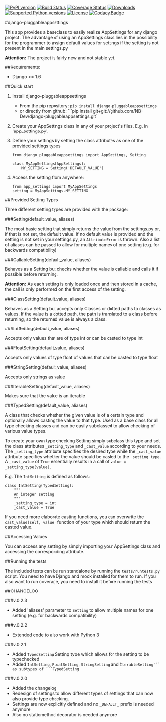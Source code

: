 [![PyPI version](https://img.shields.io/pypi/v/django-pluggableappsettings.svg)](http://badge.fury.io/py/django-pluggableappsettings) [![Build Status](https://travis-ci.org/NB-Dev/django-pluggableappsettings.svg?branch=master)](https://travis-ci.org/NB-Dev/django-pluggableappsettings) [![Coverage Status](https://coveralls.io/repos/NB-Dev/django-pluggableappsettings/badge.svg?branch=master&service=github)](https://coveralls.io/github/NB-Dev/django-pluggableappsettings?branch=master) [![Downloads](https://img.shields.io/pypi/dm/django-pluggableappsettings.svg)](https://pypi.python.org/pypi/django-pluggableappsettings/) [![Supported Python versions](https://img.shields.io/pypi/pyversions/django-pluggableappsettings.svg)](https://pypi.python.org/pypi/django-pluggableappsettings/) [![License](https://img.shields.io/pypi/l/django-pluggableappsettings.svg)](https://pypi.python.org/pypi/django-pluggableappsettings/) [![Codacy Badge](https://api.codacy.com/project/badge/grade/79d4fa62bb77478392d9535067d010c6)](https://www.codacy.com/app/tim_11/django-pluggableappsettings)

#django-pluggableappsettings


This app provides a baseclass to easily realize AppSettings for any django project. The advantage of using an
AppSettings class lies in the possibility for the programmer to assign default values for settings if the setting is
not present in the main settings.py

**Attention:** The project is fairly new and not stable yet.

##Requirements:

* Django >= 1.6

##Quick start

1. Install django-pluggableappsettings
    * From the pip repository: ```pip install django-pluggableappsettings```
    * or directly from github: ```pip install git+git://github.com/NB-Dev/django-pluggableappsettings.git``

2. Create your AppSettings class in any of your project's files. E.g. in 'app_settings.py'.

3. Define your settings by setting the class attributes as one of the provided settings types

	```
	from django_pluggableappsettings import AppSettings, Setting
	
	class MyAppSettings(AppSettings):
		MY_SETTING = Setting('DEFAULT_VALUE')
	```

4. Access the setting from anywhere:
	```
	from app_settings import MyAppSettings
	setting = MyAppSettings.MY_SETTING
	```

##Provided Setting Types

Three different setting types are provided with the package:

###Setting(default_value, aliases)

The most basic setting that simply returns the value from the settings.py or, if that is not set, the default value.
If no default value is provided and the setting is not set in your settings.py, an ```AttributeError``` is thrown.
Also a list of aliases can be passed to allow for multiple names of one setting (e.g. for backwards compatibility)


###CallableSetting(default_value, aliases)

Behaves as a Setting but checks whether the value is callable and calls it if possible before returning.

**Attention:** As each setting is only loaded once and then stored in a cache, the call is only performed on the first
access of the setting.

###ClassSetting(default_value, aliases)

Behaves as a Setting but accepts only Classes or dotted paths to classes as values. If the value is a dotted path, the
path is translated to a class before returning, so the returned value is always a class.

###IntSetting(default_value, aliases)

Accepts only values that are of type int or can be casted to type int

###FloatSetting(default_value, aliases)

Accepts only values of type float of values that can be casted to type float

###StringSetting(default_value, aliases)

Accepts only strings as value

###IterableSetting(default_value, aliases)

Makes sure that the value is an iterable

###TypedSetting(default_value, aliases)

A class that checks whether the given value is of a certain type and optionally allows casting the value to that type.
Used as a base class for all type checking classes and can be easily subclassed to allow checking of various
value types.

To create your own type checking Setting simply subclass this type and set the class attributes ```_setting_type```
and ```_cast_value``` according to your needs. The ```_setting_type``` attribute specifies the desired type while the
```_cast_value``` attribute specifies whether the value should be casted to the ```_setting_type```. A ```_cast_value```
of ```True``` essentially results in a call of ```value = _setting_type(value)```.

E.g. The ```IntSetting``` is defined as follows:
```
class IntSetting(TypedSetting):
    """
    An integer setting
    """
    _setting_type = int
    _cast_value = True
```

If you need more elaborate casting functions, you can overwrite the ```cast_value(self, value)``` function
of your type which should return the casted value.

##Accessing Values

You can access any setting by simply importing your AppSettings class and accessing the corresponding attribute. 

##Running the tests

The included tests can be run standalone by running the ```tests/runtests.py``` script. You need to have Django and
mock installed for them to run. If you also want to run coverage, you need to install it before running the tests


##CHANGELOG

###v.0.2.3
- Added 'aliases' parameter to ```Setting``` to allow multiple names for one setting (e.g. for backwards compatibility)

###v.0.2.2
- Extended code to also work with Python 3

###v.0.2.1
- Added ```TypedSetting``` Setting type which allows for the setting to be typechecked
- Added ```IntSetting```, ```FloatSetting```, ```StringSetting``` and ``ÌterableSetting``` as subtypes of ```TypedSetting``

###v.0.2.0

- Added the changelog
- Redesign of settings to allow different types of settings that can now also provide type checking.
- Settings are now explicitly defined and no ```_DEFAULT_``` prefix is needed anymore
- Also no staticmethod decorator is needed anymore
